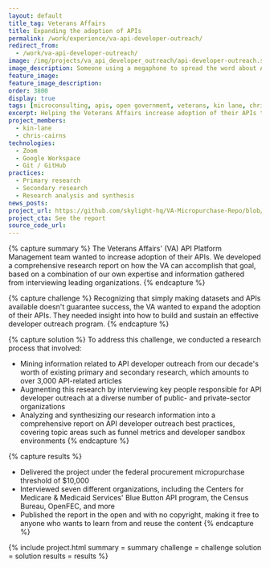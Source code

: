 ```yaml
---
layout: default
title_tag: Veterans Affairs
title: Expanding the adoption of APIs
permalink: /work/experience/va-api-developer-outreach/
redirect_from:
  - /work/va-api-developer-outreach/
image: /img/projects/va_api_developer_outreach/api-developer-outreach.svg
image_description: Someone using a megaphone to spread the word about APIs.
feature_image:
feature_image_description:
order: 3800
display: true
tags: [microconsulting, apis, open government, veterans, kin lane, chris cairns]
excerpt: Helping the Veterans Affairs increase adoption of their APIs through insight into current best practices for API developer outreach.
project_members:
  - kin-lane
  - chris-cairns
technologies:
  - Zoom
  - Google Workspace
  - Git / GitHub
practices:
  - Primary research
  - Secondary research
  - Research analysis and synthesis
news_posts:
project_url: https://github.com/skylight-hq/VA-Micropurchase-Repo/blob/master/2018-07-05_Developer_Outreach/Deliverables/Skylight/skylight_api_developer_outreach_writeup.md
project_cta: See the report
source_code_url:
---
```


{% capture summary %}
The Veterans Affairs' (VA) API Platform Management team wanted to increase
adoption of their APIs. We developed a comprehensive research report
on how the VA can accomplish that goal, based on a combination of our own expertise and
information gathered from interviewing leading organizations.
{% endcapture %}

{% capture challenge %}
Recognizing that simply making datasets and APIs available doesn't guarantee
success, the VA wanted to expand the adoption of their APIs. They needed
insight into how to build and sustain an effective developer outreach program.
{% endcapture %}

{% capture solution %}
To address this challenge, we conducted a research process that involved:

- Mining information related to API developer outreach from our decade's worth of
existing primary and secondary research, which amounts to over 3,000 API-related articles
- Augmenting this research by interviewing key people responsible for API developer
outreach at a diverse number of public- and private-sector organizations
- Analyzing and synthesizing our research information into a comprehensive report on
API developer outreach best practices, covering topic areas such as funnel metrics
and developer sandbox environments
{% endcapture %}

{% capture results %}
- Delivered the project under the federal procurement micropurchase threshold of $10,000
- Interviewed seven different organizations, including the Centers for
Medicare & Medicaid Services' Blue Button API program, the Census Bureau,
OpenFEC, and more
- Published the report in the open and with no copyright, making it free to anyone
who wants to learn from and reuse the content
{% endcapture %}

{% include project.html
  summary = summary
  challenge = challenge
  solution = solution
  results = results
%}
